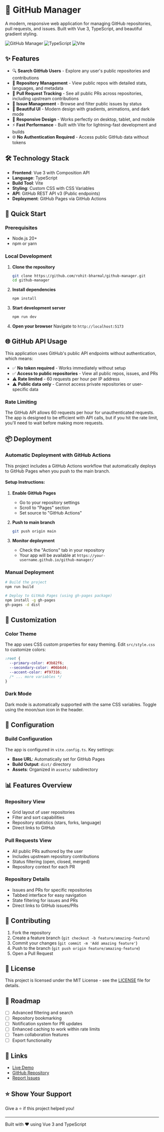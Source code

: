 # 🚀 GitHub Manager

A modern, responsive web application for managing GitHub repositories, pull requests, and issues. Built with Vue 3, TypeScript, and beautiful gradient styling.

![GitHub Manager](https://img.shields.io/badge/Vue.js-3.5-4FC08D?style=for-the-badge&logo=vue.js&logoColor=white)
![TypeScript](https://img.shields.io/badge/TypeScript-5.8-3178C6?style=for-the-badge&logo=typescript&logoColor=white)
![Vite](https://img.shields.io/badge/Vite-7.0-646CFF?style=for-the-badge&logo=vite&logoColor=white)

## ✨ Features

- 🔍 **Search GitHub Users** - Explore any user's public repositories and contributions
- 📁 **Repository Management** - View public repos with detailed stats, languages, and metadata
- 🔄 **Pull Request Tracking** - See all public PRs across repositories, including upstream contributions
- 🐛 **Issue Management** - Browse and filter public issues by status
- 🎨 **Beautiful UI** - Modern design with gradients, animations, and dark mode
- 📱 **Responsive Design** - Works perfectly on desktop, tablet, and mobile
- ⚡ **Fast Performance** - Built with Vite for lightning-fast development and builds
- 🌐 **No Authentication Required** - Access public GitHub data without tokens

## 🛠️ Technology Stack

- **Frontend**: Vue 3 with Composition API
- **Language**: TypeScript
- **Build Tool**: Vite
- **Styling**: Custom CSS with CSS Variables
- **API**: GitHub REST API v3 (Public endpoints)
- **Deployment**: GitHub Pages via GitHub Actions

## 🚀 Quick Start

### Prerequisites

- Node.js 20+
- npm or yarn

### Local Development

1. **Clone the repository**

   ```bash
   git clone https://github.com/rohit-bharmal/github-manager.git
   cd github-manager
   ```

2. **Install dependencies**

   ```bash
   npm install
   ```

3. **Start development server**

   ```bash
   npm run dev
   ```

4. **Open your browser**
   Navigate to `http://localhost:5173`

## 🌐 GitHub API Usage

This application uses GitHub's public API endpoints without authentication, which means:

- ✅ **No token required** - Works immediately without setup
- ✅ **Access to public repositories** - View all public repos, issues, and PRs
- ⚠️ **Rate limited** - 60 requests per hour per IP address
- ⚠️ **Public data only** - Cannot access private repositories or user-specific data

### Rate Limiting

The GitHub API allows 60 requests per hour for unauthenticated requests. The app is designed to be efficient with API calls, but if you hit the rate limit, you'll need to wait before making more requests.

## 📦 Deployment

### Automatic Deployment with GitHub Actions

This project includes a GitHub Actions workflow that automatically deploys to GitHub Pages when you push to the main branch.

#### Setup Instructions:

1. **Enable GitHub Pages**

   - Go to your repository settings
   - Scroll to "Pages" section
   - Set source to "GitHub Actions"

2. **Push to main branch**

   ```bash
   git push origin main
   ```

3. **Monitor deployment**
   - Check the "Actions" tab in your repository
   - Your app will be available at `https://your-username.github.io/github-manager/`

### Manual Deployment

```bash
# Build the project
npm run build

# Deploy to GitHub Pages (using gh-pages package)
npm install -g gh-pages
gh-pages -d dist
```

## 🎨 Customization

### Color Theme

The app uses CSS custom properties for easy theming. Edit `src/style.css` to customize colors:

```css
:root {
  --primary-color: #3b82f6;
  --secondary-color: #06b6d4;
  --accent-color: #f97316;
  /* ... more variables */
}
```

### Dark Mode

Dark mode is automatically supported with the same CSS variables. Toggle using the moon/sun icon in the header.

## 🔧 Configuration

### Build Configuration

The app is configured in `vite.config.ts`. Key settings:

- **Base URL**: Automatically set for GitHub Pages
- **Build Output**: `dist/` directory
- **Assets**: Organized in `assets/` subdirectory

## 📊 Features Overview

### Repository View

- Grid layout of user repositories
- Filter and sort capabilities
- Repository statistics (stars, forks, language)
- Direct links to GitHub

### Pull Requests View

- All public PRs authored by the user
- Includes upstream repository contributions
- Status filtering (open, closed, merged)
- Repository context for each PR

### Repository Details

- Issues and PRs for specific repositories
- Tabbed interface for easy navigation
- State filtering for issues and PRs
- Direct links to GitHub issues/PRs

## 🤝 Contributing

1. Fork the repository
2. Create a feature branch (`git checkout -b feature/amazing-feature`)
3. Commit your changes (`git commit -m 'Add amazing feature'`)
4. Push to the branch (`git push origin feature/amazing-feature`)
5. Open a Pull Request

## 📝 License

This project is licensed under the MIT License - see the [LICENSE](LICENSE) file for details.

## 🎯 Roadmap

- [ ] Advanced filtering and search
- [ ] Repository bookmarking
- [ ] Notification system for PR updates
- [ ] Enhanced caching to work within rate limits
- [ ] Team collaboration features
- [ ] Export functionality

## 🔗 Links

- [Live Demo](https://your-username.github.io/github-manager/)
- [GitHub Repository](https://github.com/your-username/github-manager)
- [Report Issues](https://github.com/your-username/github-manager/issues)

## ⭐ Show Your Support

Give a ⭐️ if this project helped you!

---

Built with ❤️ using Vue 3 and TypeScript
